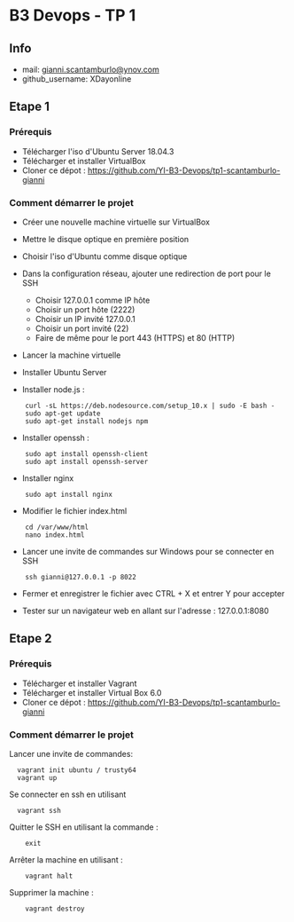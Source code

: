 # B3 Devops - TP 1
## Info
* mail: gianni.scantamburlo@ynov.com
* github_username: XDayonline

## Etape 1

### Prérequis

- Télécharger l'iso d'Ubuntu Server 18.04.3
- Télécharger et installer VirtualBox
- Cloner ce dépot : https://github.com/YI-B3-Devops/tp1-scantamburlo-gianni

### Comment démarrer le projet

- Créer une nouvelle machine virtuelle sur VirtualBox
- Mettre le disque optique en première position
- Choisir l'iso d'Ubuntu comme disque optique
- Dans la configuration réseau, ajouter une redirection de port pour le SSH
    * Choisir 127.0.0.1 comme IP hôte
    * Choisir un port hôte (2222)
    * Choisir un IP invité 127.0.0.1
    * Choisir un port invité (22)
    * Faire de même pour le port 443 (HTTPS) et 80 (HTTP)

- Lancer la machine virtuelle
- Installer Ubuntu Server
- Installer node.js :
```
    curl -sL https://deb.nodesource.com/setup_10.x | sudo -E bash -
    sudo apt-get update
    sudo apt-get install nodejs npm
```
- Installer openssh :
```
    sudo apt install openssh-client
    sudo apt install openssh-server
```

- Installer nginx
```
    sudo apt install nginx
```

- Modifier le fichier index.html
```
    cd /var/www/html
    nano index.html
```

- Lancer une invite de commandes sur Windows pour se connecter en SSH
```
    ssh gianni@127.0.0.1 -p 8022
```

- Fermer et enregistrer le fichier avec CTRL + X et entrer Y pour accepter

- Tester sur un navigateur web en allant sur l'adresse : 127.0.0.1:8080

## Etape 2

### Prérequis

- Télécharger et installer Vagrant
- Télécharger et installer Virtual Box 6.0
- Cloner ce dépot : https://github.com/YI-B3-Devops/tp1-scantamburlo-gianni

### Comment démarrer le projet

Lancer une invite de commandes:
```
  vagrant init ubuntu / trusty64
  vagrant up
```
  
Se connecter en ssh en utilisant
```
  vagrant ssh
```

Quitter le SSH en utilisant la commande :
```
    exit
```

Arrêter la machine en utilisant :
```
    vagrant halt
```

Supprimer la machine :
```
    vagrant destroy
```

